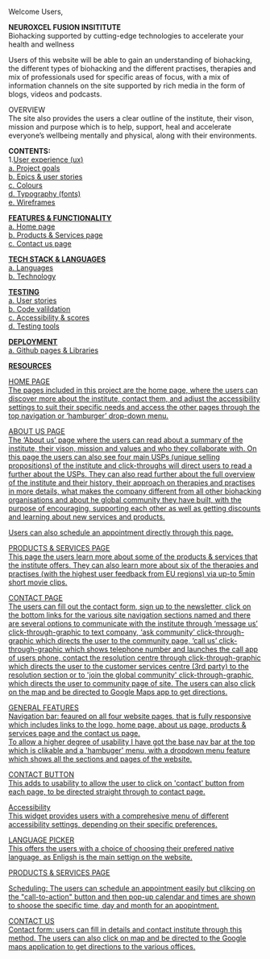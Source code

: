 
Welcome Users,

**NEUROXCEL FUSION INSITITUTE** </br>
Biohacking supported by cutting-edge technologies to accelerate your health and wellness</br>

Users of this website will be able to gain an understanding of biohacking, the different types of biohacking and the different practises, therapies and mix of professionals used for specific areas of focus, with a mix of information channels on the site supported by rich media in the form of blogs, videos and podcasts.

OVERVIEW</br>
The site also provides the users a clear outline of the institute, their vison, mission and purpose which is to help, support, heal and accelerate everyone’s wellbeing mentally and physical, along with their environments.

**CONTENTS:**</br>
1.<u>User experience (ux)<u></br>
a. Project goals</br>
b. Epics & user stories</br>
c. Colours</br>
d. Typography (fonts)</br>
e. Wireframes</br>

**FEATURES & FUNCTIONALITY**</BR>
a. Home page</br>
b. Products & Services page</br>
c. Contact us page</br>

**TECH STACK & LANGUAGES**</br>
a. Languages</br>
b. Technology</br>

**TESTING**</br>
a. User stories</br>
b. Code valildation</br>
c. Accessibility & scores</br>
d. Testing tools</br>

**DEPLOYMENT**</br>
a. Github pages & Libraries</br>

**RESOURCES**</br>



HOME PAGE</br>
The pages included in this project are the home page, where the users can discover more about the institute, contact them, and adjust the accessibility settings to suit their specific needs and access the other pages through the top navigation or ‘hamburger’ drop-down menu.

ABOUT US PAGE</br>
The ‘About us’ page where the users can read about a summary of the institute, their vison, mission and values and who they collaborate with. On this page the users can also see four main USPs (unique selling propositions) of the institute and click-throughs will direct users to  read a further about the USPs.
They can also read further about the full overview of the institute and their history, their approach on therapies and practises in more details, what makes the company different from all other biohacking organisations and about he global community they have built, with the purpose of encouraging, supporting each other as well as getting discounts and learning about new services and products.

Users can also schedule an appointment directly through this page.

PRODUCTS & SERVICES PAGE</br>
This page the users learn more about some of the products & services that the institute offers. They can also learn more about six of the therapies and practises (with the highest user feedback from EU regions) via up-to 5min short movie clips.

CONTACT PAGE</br>
The users can fill out the contact form, sign up to the newsletter, click on the bottom links for the various site navigation sections named and there are several options to communicate with the institute through ‘message us’ click-through-graphic to text company, ‘ask community’ click-through-graphic which directs the user to the community page, ‘call us’ click-through-graphic which shows telephone number and launches the call app of users phone, contact the resolution centre through click-through-graphic which directs the user to the customer services centre (3rd party) to the resolution section or to 'join the global community' click-through-graphic, which directs the user to community page of site.
The users can also click on the map and be directed to Google Maps app to get directions.

GENERAL FEATURES<br>
Navigation bar: feaured on all four website pages, that is fully responsive which includes links to the logo, home page, about us page, products & services page and the contact us page.<br>
To allow a higher degree of usability I have got the base nav bar at the top which is clikable and a 'hambuger' menu, with a dropdown menu feature which shows all the sections and pages of the website.

CONTACT BUTTON<br>
This adds to usability to allow the user to click on 'contact' button from each page, to be directed straight through to contact page.

Accessibility<br>
This widget provides users with a comprehesive menu of different accessibility settings, depending on their specific preferences.

LANGUAGE PICKER<br>
This offers the users with a choice of choosing their prefered native language, as Enligsh is the main settign on the website.

PRODUCTS & SERVICES PAGE<br>

Scheduling: The users can schedule an appointment easily but clikcing on the "call-to-action" button and then pop-up calendar and times are shown to shoose the specific time, day and month for an apopintment.

CONTACT US<br>
Contact form: users can fill in details and contact institute through this method.
The users can also click on map and be directed to the Google maps application to get directions to the various offices.

